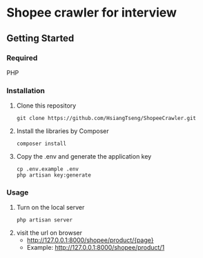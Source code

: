 # Shopee crawler for interview

## Getting Started

### Required
PHP 

### Installation
1. Clone this repository
   ```
   git clone https://github.com/HsiangTseng/ShopeeCrawler.git
   ```
2. Install the libraries by Composer
   ```
   composer install
   ```
3. Copy the .env and generate the application key
   ```
   cp .env.example .env
   php artisan key:generate
   ```

### Usage
1. Turn on the local server
   ```
   php artisan server
   ```
2. visit the url on browser 
   - http://127.0.0.1:8000/shopee/product/{page}
   - Example: http://127.0.0.1:8000/shopee/product/1